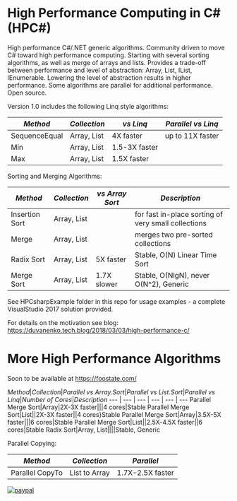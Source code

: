 # High Performance Computing in C# (HPC#)

High performance C#/.NET generic algorithms. Community driven to move C# toward high performance computing.
Starting with several sorting algorithms, as well as merge of arrays and lists.
Provides a trade-off between performance and level of abstraction: Array, List, IList, IEnumerable.
Lowering the level of abstraction results in higher performance. Some algorithms are parallel for additional performance.
Open source.

Version 1.0 includes the following Linq style algorithms:

*Method*|*Collection*|*vs Linq*|*Parallel vs Linq*
--- | --- | --- | ---
SequenceEqual|Array, List|4X faster|up to 11X faster
Min|Array, List|1.5-3X faster
Max|Array, List|1.5X faster

Sorting and Merging Algorithms:

*Method*|*Collection*|*vs Array Sort*|*Description*
--- | --- | --- | ---
Insertion Sort|Array, List||for fast in-place sorting of very small collections
Merge|Array, List||merges two pre-sorted collections
Radix Sort|Array, List|5X faster|Stable, O(N) Linear Time Sort
Merge Sort|Array, List|1.7X slower|Stable, O(NlgN), never O(N^2), Generic


See HPCsharpExample folder in this repo for usage examples - a complete VisualStudio 2017 solution provided.

For details on the motivation see blog:
https://duvanenko.tech.blog/2018/03/03/high-performance-c/

# More High Performance Algorithms
Soon to be available at https://foostate.com/

*Method*|*Collection*|*Parallel vs Array.Sort*|*Parallel vs List.Sort*|*Parallel vs Linq*|*Number of Cores*|*Description*
--- | --- | --- | --- | --- | ---
Parallel Merge Sort|Array|2X-3X faster|||4 cores|Stable
Parallel Merge Sort|List||2X-3X faster||4 cores}Stable
Parallel Merge Sort|Array|3.5X-5X faster|||6 cores|Stable
Parallel Merge Sort|List||2.5X-4.5X faster||6 cores|Stable
Radix Sort|Array, List||||Stable, Generic

Parallel Copying:

*Method*|*Collection*|*Parallel*
--- | --- | ---
Parallel CopyTo|List to Array|1.7X-2.5X faster



[![paypal](https://www.paypalobjects.com/en_US/i/btn/btn_donateCC_LG.gif)](https://www.paypal.com/cgi-bin/webscr?cmd=_s-xclick&hosted_button_id=LDD8L7UPAC7QL)
